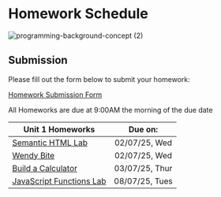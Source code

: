 # Homework Schedule
![programming-background-concept (2)](https://github.com/user-attachments/assets/df086fa1-ab13-4a1a-8d0a-241abdc33802)

## Submission
Please fill out the form below to submit your homework:

[Homework Submission Form](https://forms.gle/mhoucXJdQRj1FyFW7)

All Homeworks are due at 9:00AM the morning of the due date

| Unit 1 Homeworks                                                                                                     | Due on:          | 
| ---------------------------------------------------------------------------------------------------------------------| :--------------: | 
| [Semantic HTML Lab](https://github.com/GA-SEB-8/Week01-Day01/tree/main/SemanticHTML-Lab)                             |  02/07/25, Wed   | 
| [Wendy Bite](https://github.com/GA-SEB-8/Week01-Day02/blob/main/wendy-bite/readme.md)                                |  02/07/25, Wed   | 
| [Build a Calculator](https://github.com/GA-SEB-8/Week01-Day04/blob/main/CalculatorLab.md)                            |  03/07/25, Thur  |
| [JavaScript Functions Lab](https://github.com/GA-SEB-8/Week01-Day04/tree/main/intro-to-javascript-functions-lab)     |  08/07/25, Tues  |
